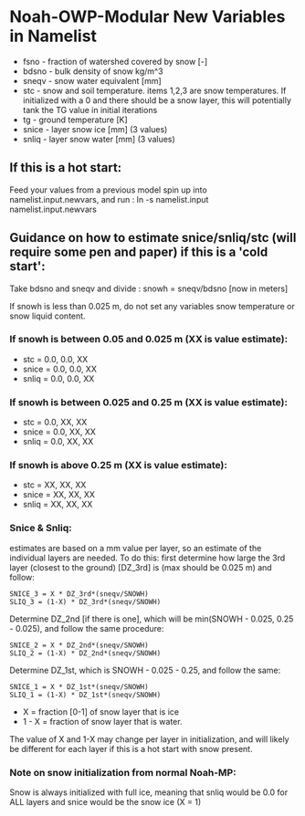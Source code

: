 # Noah-OWP-Modular New Variables in Namelist

+ fsno - fraction of watershed covered by snow [-]
+ bdsno - bulk density of snow kg/m^3
+ sneqv - snow water equivalent [mm]
+ stc - snow and soil temperature. items 1,2,3 are snow temperatures. If initialized with a 0 and there should be a snow layer, this will potentially tank the TG value in initial iterations
+ tg - ground temperature [K]
+ snice - layer snow ice [mm] (3 values)
+ snliq - layer snow water [mm] (3 values)

## If this is a hot start:
Feed your values from a previous model spin up into namelist.input.newvars, and run : ln -s namelist.input namelist.input.newvars


## Guidance on how to estimate snice/snliq/stc (will require some pen and paper) if this is a 'cold start':
Take bdsno and sneqv and divide : snowh = sneqv/bdsno [now in meters]

If snowh is less than 0.025 m, do not set any variables snow temperature or snow liquid content.

### If snowh is between 0.05 and 0.025 m (XX is value estimate):
+ stc = 0.0, 0.0, XX
+ snice = 0.0, 0.0, XX
+ snliq = 0.0, 0.0, XX

### If snowh is between 0.025 and 0.25 m (XX is value estimate):
+ stc = 0.0, XX, XX
+ snice = 0.0, XX, XX
+ snliq = 0.0, XX, XX

### If snowh is above 0.25 m (XX is value estimate):
+ stc = XX, XX, XX
+ snice = XX, XX, XX
+ snliq = XX, XX, XX

### Snice & Snliq:
estimates are based on a mm value per layer, so an estimate of the individual layers are needed. To do this: first determine how large the 3rd layer (closest to the ground) [DZ_3rd] is (max should be 0.025 m) and follow:
```
SNICE_3 = X * DZ_3rd*(sneqv/SNOWH)
SLIQ_3 = (1-X) * DZ_3rd*(sneqv/SNOWH)
```
Determine DZ_2nd [if there is one], which will be min(SNOWH - 0.025, 0.25 - 0.025), and follow the same procedure:
```
SNICE_2 = X * DZ_2nd*(sneqv/SNOWH)
SLIQ_2 = (1-X) * DZ_2nd*(sneqv/SNOWH)
```
Determine DZ_1st, which is SNOWH - 0.025 - 0.25, and follow the same:
```
SNICE_1 = X * DZ_1st*(sneqv/SNOWH)
SLIQ_1 = (1-X) * DZ_1st*(sneqv/SNOWH)
```

+ X = fraction [0-1] of snow layer that is ice
+ 1 - X = fraction of snow layer that is water.

The value of X and 1-X may change per layer in initialization, and will likely be different for each layer if this is a hot start with snow present.

### Note on snow initialization from normal Noah-MP:
Snow is always initialized with full ice, meaning that snliq would be 0.0 for ALL layers and snice would be the snow ice (X = 1)
